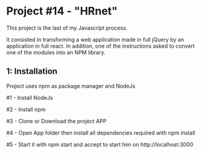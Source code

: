 # Project #14 - "HRnet"

This project is the last of my Javascript process. 

It consisted in transforming a web application made in full jQuery by an application in full react. In addition, one of the instructions asked to convert one of the modules into an NPM library. 

## 1: Installation

Project uses npm as package manager and NodeJs

#1 - Install NodeJs

#2 - Install npm

#3 - Clone or Download the project APP

#4 - Open App folder then install all dependencies required with npm install

#5 - Start it with npm start and accept to start him on http://localhost:3000
    

